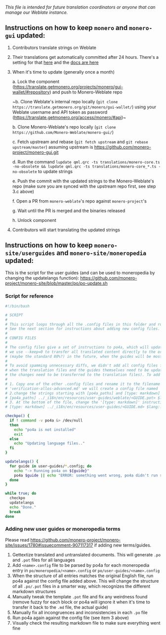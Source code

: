 *This file is intended for future translation coordinators or anyone that can manage our Weblate instance.*

## Instructions on how to keep `monero` and `monero-gui` updated:

1. Contributors translate strings on Weblate
2. Their translations get automatically committed after 24 hours. There's a setting for that [here](https://translate.getmonero.org/settings/monero/gui-wallet/#vcs) and the [docs are here](https://docs.weblate.org/en/weblate-4.8/admin/projects.html#component-commit-pending-age)
3. When it's time to update (generally once a month)

    a. Lock the component (https://translate.getmonero.org/projects/monero/gui-wallet/#repository) and push to Monero-Weblate repo
    
    ~b. Clone Weblate's internal repo locally (`git clone https://translate.getmonero.org/git/monero/gui-wallet/`) using your Weblate username and API token as password (https://translate.getmonero.org/access/monero/#api)~
    
    b. Clone Monero-Weblate's repo locally (`git clone https://github.com/Monero-Weblate/monero-gui/`)
    
    c. Fetch upstream and rebase (`git fetch upstream` and `git rebase upstream/master`) assuming upstream is https://github.com/monero-project/monero-gui.git
    
    d. Run the command `lupdate qml.qrc -ts translations/monero-core.ts -no-obsolete && lupdate qml.qrc -ts translations/monero-core_*.ts -no-obsolete` to update strings
    
    e. Push the commit with the updated strings to the Monero-Weblate's repo (make sure you are synced with the upstream repo first, see step 3.c above)
   
    f. Open a PR from `monero-weblate`'s repo against `monero-project`'s
    
    g. Wait until the PR is merged and the binaries released
    
    h. Unlock component
4. Contributors will start translating the updated strings

## Instructions on how to keep `monero-site/userguides` and `monero-site/moneropedia` updated:

This is the script for the user guides (and can be used to moneropedia by changing the updatelangs function): https://github.com/monero-project/monero-site/blob/master/po/po-update.sh 

### Script for reference

```bash
#!/bin/bash

# SCRIPT
#
# This script loops through all the .config files in this folder and run po4a on them. The config files are one for each user guide.
# See the next section for instructions about adding new config files.
#
# CONFIG FILES
#
# The config files give a set of instructions to po4a, which will update all translations files (.pot and .po) and documents (.md) at the same time.
# we use --keep=0 to transfer all translated content directly to the original markdown file, but would be good to switch to a more reasonable thresold
# (maybe the standard 80%?) in the future, when the guides will be mostly translated.
#
# To avoid spamming unnecessary diffs, we didn't add all config files for all guides. A new config file should be added
# when the translation files and the guides themselves need to be updated (so, when the original document got changed and 
# the changes need to be transferred to the translation files). To add a new config file to be managed by po4a:
#
# 1. Copy one of the other .config files and rename it to the filename of the guide it's going to point to (for example, for the user guide
# 'verification-allos-advanced.md' we will create a config file named 'verification-allos-advanced.config').
# 2.change the strings starting with [po4a_paths] and [type: markdown] using this structure:
# [po4a_paths] ../_i18n/en/resources/user-guides/weblate/<GUIDE.pot> $lang:../_i18n/$lang/resources/user-guides/weblate/<GUIDE.po>
# 3. At the bottom of the file, change the '[type: markdown]' instruction:
# [type: markdown] ../_i18n/en/resources/user-guides/<GUIDE.md> $lang:../_i18n/$lang/resources/user-guides/<GUIDE.md>

checkpo() {
  if ! command -v po4a &> /dev/null
  then
    echo "po4a is not installed"
    exit
  else
    echo "Updating language files.."
  fi
}

updatelangs() {
  for guide in user-guides/*.config; do
    echo "-> Running po4a on ${guide}"
    po4a $guide || echo "ERROR: something went wrong, po4a didn't run succesfully on ${guide}"
  done
}

while true; do
  checkpo
  updatelangs
  echo "Done."
  break
done
```
### Adding new user guides or moneropedia terms

Please read https://github.com/monero-project/monero-site/issues/1780#issuecomment-907117317 if adding new terms/guides.

1. Gettextize translated and untranslated documents. This will generate `.po` and `.pot` files for all languages
2. Add `<name>.config` file to be parsed by po4a for each moneropedia entry in `po/moneropedia/<name>.config` or `po/user-guides/<name>.config`
3. When the structure of all entries matches the original English file, run po4a against the config file added above. This will change the structure of all `.po/.pot` files in a smarter way, which recognizes the different markdown structures
4. Manually tweak the template `.pot` file and fix any weirdness found (remove fuzzy for each block or po4a will ignore it when it's time to transfer it back to the `.md` file, the actual guide)
5. Manually fix all incongruences and inconsistencies in each `.po` file
6. Run po4a again against the config file (see item 3 above)
7. Visually check the resulting markdown file to make sure everything went fine
